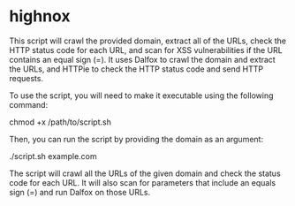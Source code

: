 # highnox
This script will crawl the provided domain, extract all of the URLs, check the HTTP status code for each URL, and scan for XSS vulnerabilities if the URL contains an equal sign (=). It uses Dalfox to crawl the domain and extract the URLs, and HTTPie to check the HTTP status code and send HTTP requests.

To use the script, you will need to make it executable using the following command:

chmod +x /path/to/script.sh

Then, you can run the script by providing the domain as an argument:

./script.sh example.com



The script will crawl all the URLs of the given domain and check the status code for each URL. It will also scan for parameters that include an equals sign (=) and run Dalfox on those URLs.
